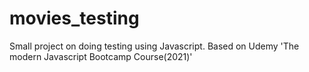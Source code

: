 # movies_testing

Small project on doing testing using Javascript. Based on Udemy 'The modern Javascript Bootcamp Course(2021)'
